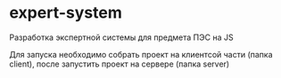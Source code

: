 # expert-system
Разработка экспертной системы для предмета ПЭС на JS

Для запуска необходимо собрать проект на клиентсой части (папка client), после запустить проект на сервере (папка server)
